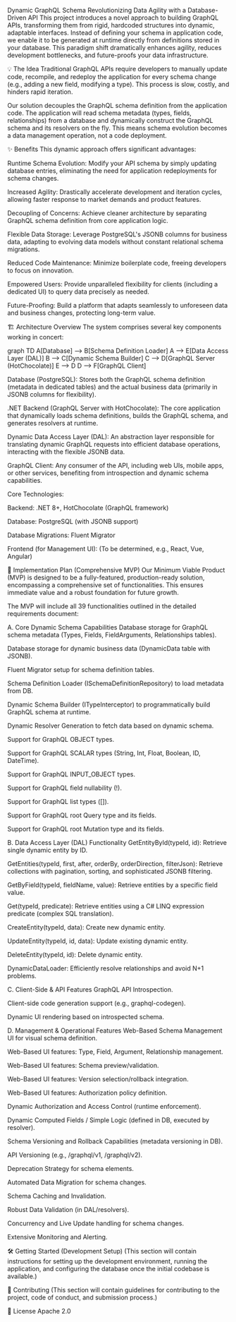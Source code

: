 Dynamic GraphQL Schema
Revolutionizing Data Agility with a Database-Driven API
This project introduces a novel approach to building GraphQL APIs, transforming them from rigid, hardcoded structures into dynamic, adaptable interfaces. Instead of defining your schema in application code, we enable it to be generated at runtime directly from definitions stored in your database. This paradigm shift dramatically enhances agility, reduces development bottlenecks, and future-proofs your data infrastructure.

💡 The Idea
Traditional GraphQL APIs require developers to manually update code, recompile, and redeploy the application for every schema change (e.g., adding a new field, modifying a type). This process is slow, costly, and hinders rapid iteration.

Our solution decouples the GraphQL schema definition from the application code. The application will read schema metadata (types, fields, relationships) from a database and dynamically construct the GraphQL schema and its resolvers on the fly. This means schema evolution becomes a data management operation, not a code deployment.

✨ Benefits
This dynamic approach offers significant advantages:

Runtime Schema Evolution: Modify your API schema by simply updating database entries, eliminating the need for application redeployments for schema changes.

Increased Agility: Drastically accelerate development and iteration cycles, allowing faster response to market demands and product features.

Decoupling of Concerns: Achieve cleaner architecture by separating GraphQL schema definition from core application logic.

Flexible Data Storage: Leverage PostgreSQL's JSONB columns for business data, adapting to evolving data models without constant relational schema migrations.

Reduced Code Maintenance: Minimize boilerplate code, freeing developers to focus on innovation.

Empowered Users: Provide unparalleled flexibility for clients (including a dedicated UI) to query data precisely as needed.

Future-Proofing: Build a platform that adapts seamlessly to unforeseen data and business changes, protecting long-term value.

🏗️ Architecture Overview
The system comprises several key components working in concert:

graph TD
    A[Database] --> B[Schema Definition Loader]
    A --> E[Data Access Layer (DAL)]
    B --> C[Dynamic Schema Builder]
    C --> D[GraphQL Server (HotChocolate)]
    E --> D
    D --> F[GraphQL Client]

Database (PostgreSQL): Stores both the GraphQL schema definition (metadata in dedicated tables) and the actual business data (primarily in JSONB columns for flexibility).

.NET Backend (GraphQL Server with HotChocolate): The core application that dynamically loads schema definitions, builds the GraphQL schema, and generates resolvers at runtime.

Dynamic Data Access Layer (DAL): An abstraction layer responsible for translating dynamic GraphQL requests into efficient database operations, interacting with the flexible JSONB data.

GraphQL Client: Any consumer of the API, including web UIs, mobile apps, or other services, benefiting from introspection and dynamic schema capabilities.

Core Technologies:

Backend: .NET 8+, HotChocolate (GraphQL framework)

Database: PostgreSQL (with JSONB support)

Database Migrations: Fluent Migrator

Frontend (for Management UI): (To be determined, e.g., React, Vue, Angular)

🚀 Implementation Plan (Comprehensive MVP)
Our Minimum Viable Product (MVP) is designed to be a fully-featured, production-ready solution, encompassing a comprehensive set of functionalities. This ensures immediate value and a robust foundation for future growth.

The MVP will include all 39 functionalities outlined in the detailed requirements document:

A. Core Dynamic Schema Capabilities
Database storage for GraphQL schema metadata (Types, Fields, FieldArguments, Relationships tables).

Database storage for dynamic business data (DynamicData table with JSONB).

Fluent Migrator setup for schema definition tables.

Schema Definition Loader (ISchemaDefinitionRepository) to load metadata from DB.

Dynamic Schema Builder (ITypeInterceptor) to programmatically build GraphQL schema at runtime.

Dynamic Resolver Generation to fetch data based on dynamic schema.

Support for GraphQL OBJECT types.

Support for GraphQL SCALAR types (String, Int, Float, Boolean, ID, DateTime).

Support for GraphQL INPUT_OBJECT types.

Support for GraphQL field nullability (!).

Support for GraphQL list types ([]).

Support for GraphQL root Query type and its fields.

Support for GraphQL root Mutation type and its fields.

B. Data Access Layer (DAL) Functionality
GetEntityById(typeId, id): Retrieve single dynamic entity by ID.

GetEntities(typeId, first, after, orderBy, orderDirection, filterJson): Retrieve collections with pagination, sorting, and sophisticated JSONB filtering.

GetByField(typeId, fieldName, value): Retrieve entities by a specific field value.

Get(typeId, predicate): Retrieve entities using a C# LINQ expression predicate (complex SQL translation).

CreateEntity(typeId, data): Create new dynamic entity.

UpdateEntity(typeId, id, data): Update existing dynamic entity.

DeleteEntity(typeId, id): Delete dynamic entity.

DynamicDataLoader: Efficiently resolve relationships and avoid N+1 problems.

C. Client-Side & API Features
GraphQL API Introspection.

Client-side code generation support (e.g., graphql-codegen).

Dynamic UI rendering based on introspected schema.

D. Management & Operational Features
Web-Based Schema Management UI for visual schema definition.

Web-Based UI features: Type, Field, Argument, Relationship management.

Web-Based UI features: Schema preview/validation.

Web-Based UI features: Version selection/rollback integration.

Web-Based UI features: Authorization policy definition.

Dynamic Authorization and Access Control (runtime enforcement).

Dynamic Computed Fields / Simple Logic (defined in DB, executed by resolver).

Schema Versioning and Rollback Capabilities (metadata versioning in DB).

API Versioning (e.g., /graphql/v1, /graphql/v2).

Deprecation Strategy for schema elements.

Automated Data Migration for schema changes.

Schema Caching and Invalidation.

Robust Data Validation (in DAL/resolvers).

Concurrency and Live Update handling for schema changes.

Extensive Monitoring and Alerting.

🛠️ Getting Started (Development Setup)
(This section will contain instructions for setting up the development environment, running the application, and configuring the database once the initial codebase is available.)

🤝 Contributing
(This section will contain guidelines for contributing to the project, code of conduct, and submission process.)

📄 License
Apache 2.0
